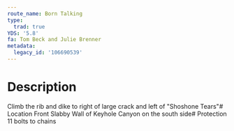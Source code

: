 ```yaml
---
route_name: Born Talking
type:
  trad: true
YDS: '5.8'
fa: Tom Beck and Julie Brenner
metadata:
  legacy_id: '106690539'
---
```

# Description
Climb the rib and dike to right of large crack and left of "Shoshone Tears"# Location
Front Slabby Wall of Keyhole Canyon on the south side# Protection
11 bolts to chains
